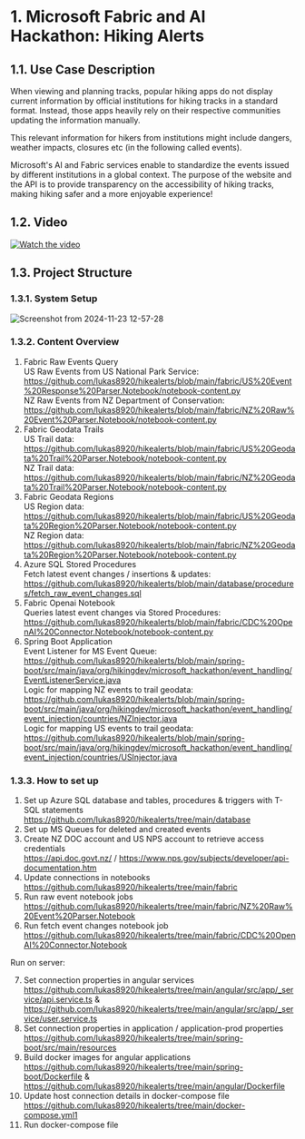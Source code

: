 # 1. Microsoft Fabric and AI Hackathon: Hiking Alerts

## 1.1. Use Case Description
When viewing and planning tracks, popular hiking apps do not display current information by official institutions for hiking tracks in a standard format. Instead, those apps heavily rely on their respective communities updating the information manually.

This relevant information for hikers from institutions might include dangers, weather impacts, closures etc (in the following called events).

Microsoft's AI and Fabric services enable to standardize the events issued by different institutions in a global context. The purpose of the website and the API is to provide transparency on the accessibility of hiking tracks, making hiking safer and a more enjoyable experience!

## 1.2. Video
[![Watch the video](https://img.youtube.com/vi/QYnjiuvA630/0.jpg)](https://www.youtube.com/watch?v=QYnjiuvA630)

## 1.3. Project Structure
### 1.3.1. System Setup
![Screenshot from 2024-11-23 12-57-28](https://github.com/user-attachments/assets/2bfca025-da49-47f6-90d1-b0023bc5b01f)

### 1.3.2. Content Overview

1) Fabric Raw Events Query<br>
   US Raw Events from US National Park Service:<br>
   https://github.com/lukas8920/hikealerts/blob/main/fabric/US%20Event%20Response%20Parser.Notebook/notebook-content.py<br>
   NZ Raw Events from NZ Department of Conservation:<br>
   https://github.com/lukas8920/hikealerts/blob/main/fabric/NZ%20Raw%20Event%20Parser.Notebook/notebook-content.py<br>
3) Fabric Geodata Trails<br>
   US Trail data:<br>
   https://github.com/lukas8920/hikealerts/blob/main/fabric/US%20Geodata%20Trail%20Parser.Notebook/notebook-content.py<br>
   NZ Trail data:<br>
   https://github.com/lukas8920/hikealerts/blob/main/fabric/NZ%20Geodata%20Trail%20Parser.Notebook/notebook-content.py<br>
5) Fabric Geodata Regions<br>
   US Region data:<br>
   https://github.com/lukas8920/hikealerts/blob/main/fabric/US%20Geodata%20Region%20Parser.Notebook/notebook-content.py<br>
   NZ Region data:<br> https://github.com/lukas8920/hikealerts/blob/main/fabric/NZ%20Geodata%20Region%20Parser.Notebook/notebook-content.py<br>
7) Azure SQL Stored Procedures<br>
   Fetch latest event changes / insertions & updates:<br>
   https://github.com/lukas8920/hikealerts/blob/main/database/procedures/fetch_raw_event_changes.sql<br>
9) Fabric Openai Notebook<br> 
   Queries latest event changes via Stored Procedures:<br>
   https://github.com/lukas8920/hikealerts/blob/main/fabric/CDC%20OpenAI%20Connector.Notebook/notebook-content.py<br>
11) Spring Boot Application<br>
   Event Listener for MS Event Queue:<br>
   https://github.com/lukas8920/hikealerts/blob/main/spring-boot/src/main/java/org/hikingdev/microsoft_hackathon/event_handling/EventListenerService.java<br>
   Logic for mapping NZ events to trail geodata:<br>
   https://github.com/lukas8920/hikealerts/blob/main/spring-boot/src/main/java/org/hikingdev/microsoft_hackathon/event_handling/event_injection/countries/NZInjector.java<br>
   Logic for mapping US events to trail geodata:<br>
   https://github.com/lukas8920/hikealerts/blob/main/spring-boot/src/main/java/org/hikingdev/microsoft_hackathon/event_handling/event_injection/countries/USInjector.java<br>

### 1.3.3. How to set up
1) Set up Azure SQL database and tables, procedures & triggers with T-SQL statements<br>
   https://github.com/lukas8920/hikealerts/tree/main/database
2) Set up MS Queues for deleted and created events
3) Create NZ DOC account and US NPS account to retrieve access credentials<br>
   https://api.doc.govt.nz/ / https://www.nps.gov/subjects/developer/api-documentation.htm
4) Update connections in notebooks<br> 
   https://github.com/lukas8920/hikealerts/tree/main/fabric
5) Run raw event notebook jobs<br> 
   https://github.com/lukas8920/hikealerts/tree/main/fabric/NZ%20Raw%20Event%20Parser.Notebook
6) Run fetch event changes notebook job<br> 
   https://github.com/lukas8920/hikealerts/tree/main/fabric/CDC%20OpenAI%20Connector.Notebook

Run on server:

7) Set connection properties in angular services<br> 
   https://github.com/lukas8920/hikealerts/tree/main/angular/src/app/_service/api.service.ts & https://github.com/lukas8920/hikealerts/tree/main/angular/src/app/_service/user.service.ts
8) Set connection properties in application / application-prod properties<br> 
   https://github.com/lukas8920/hikealerts/tree/main/spring-boot/src/main/resources
9) Build docker images for angular applications<br> 
   https://github.com/lukas8920/hikealerts/tree/main/spring-boot/Dockerfile & https://github.com/lukas8920/hikealerts/tree/main/angular/Dockerfile
10) Update host connection details in docker-compose file<br>
    https://github.com/lukas8920/hikealerts/tree/main/docker-compose.yml1
11) Run docker-compose file
